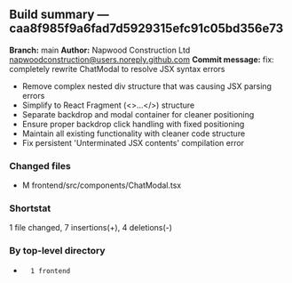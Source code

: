 ## Build summary — caa8f985f9a6fad7d5929315efc91c05bd356e73

**Branch:** main
**Author:** Napwood Construction Ltd <napwoodconstruction@users.noreply.github.com>
**Commit message:** fix: completely rewrite ChatModal to resolve JSX syntax errors

- Remove complex nested div structure that was causing JSX parsing errors
- Simplify to React Fragment (<>...</>) structure
- Separate backdrop and modal container for cleaner positioning
- Ensure proper backdrop click handling with fixed positioning
- Maintain all existing functionality with cleaner code structure
- Fix persistent 'Unterminated JSX contents' compilation error

### Changed files
 - M	frontend/src/components/ChatModal.tsx

### Shortstat
 1 file changed, 7 insertions(+), 4 deletions(-)

### By top-level directory
 -       1 frontend
